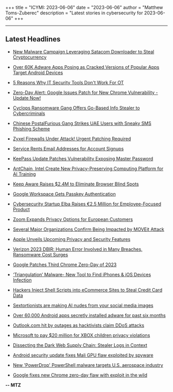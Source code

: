 +++
title = "ICYMI: 2023-06-06"
date = "2023-06-06"
author = "Matthew Toms-Zuberec"
description = "Latest stories in cybersecurity for 2023-06-06"
+++

---------------------------------------------------------------------------
## Latest Headlines
- [New Malware Campaign Leveraging Satacom Downloader to Steal Cryptocurrency](https://thehackernews.com/2023/06/new-malware-campaign-leveraging-satacom.html)

- [Over 60K Adware Apps Posing as Cracked Versions of Popular Apps Target Android Devices](https://thehackernews.com/2023/06/over-60k-adware-apps-posing-as-cracked.html)

- [5 Reasons Why IT Security Tools Don't Work For OT](https://thehackernews.com/2023/06/5-reasons-why-it-security-tools-dont.html)

- [Zero-Day Alert: Google Issues Patch for New Chrome Vulnerability - Update Now!](https://thehackernews.com/2023/06/zero-day-alert-google-issues-patch-for.html)

- [Cyclops Ransomware Gang Offers Go-Based Info Stealer to Cybercriminals](https://thehackernews.com/2023/06/cyclops-ransomware-gang-offers-go-based.html)

- [Chinese PostalFurious Gang Strikes UAE Users with Sneaky SMS Phishing Scheme](https://thehackernews.com/2023/06/chinese-postalfurious-gang-strikes-uae.html)

- [Zyxel Firewalls Under Attack! Urgent Patching Required](https://thehackernews.com/2023/06/zyxel-firewalls-under-attack-urgent.html)

- [Service Rents Email Addresses for Account Signups](https://krebsonsecurity.com/2023/06/service-rents-email-addresses-for-account-signups/)

- [KeePass Update Patches Vulnerability Exposing Master Password](https://www.securityweek.com/keepass-update-patches-vulnerability-exposing-master-password/)

- [AntChain, Intel Create New Privacy-Preserving Computing Platform for AI Training](https://www.securityweek.com/antchain-intel-create-new-privacy-preserving-computing-platform-for-ai-training/)

- [Keep Aware Raises $2.4M to Eliminate Browser Blind Spots](https://www.securityweek.com/keep-aware-raises-2-4m-to-eliminate-browser-blind-spots/)

- [Google Workspace Gets Passkey Authentication](https://www.securityweek.com/google-workspace-gets-passkey-authentication/)

- [Cybersecurity Startup Elba Raises €2.5 Million for Employee-Focused Product](https://www.securityweek.com/cybersecurity-startup-elba-raises-e2-5-million-for-employee-focused-product/)

- [Zoom Expands Privacy Options for European Customers](https://www.securityweek.com/zoom-expands-privacy-options-for-european-customers/)

- [Several Major Organizations Confirm Being Impacted by MOVEit Attack](https://www.securityweek.com/several-major-organizations-confirm-being-impacted-by-moveit-attack/)

- [Apple Unveils Upcoming Privacy and Security Features](https://www.securityweek.com/apple-unveils-upcoming-privacy-and-security-features/)

- [Verizon 2023 DBIR: Human Error Involved in Many Breaches, Ransomware Cost Surges](https://www.securityweek.com/verizon-2023-dbir-human-error-involved-in-many-breaches-ransomware-cost-surges/)

- [Google Patches Third Chrome Zero-Day of 2023](https://www.securityweek.com/google-patches-third-chrome-zero-day-of-2023/)

- [‘Triangulation’ Malware- New Tool to Find iPhones & iOS Devices Infection](https://cybersecuritynews.com/triangle-check/)

- [Hackers Inject Shell Scripts into eCommerce Sites to Steal Credit Card Data](https://cybersecuritynews.com/shell-scripts-ecommerce-sites/)

- [Sextortionists are making AI nudes from your social media images](https://www.bleepingcomputer.com/news/security/sextortionists-are-making-ai-nudes-from-your-social-media-images/)

- [Over 60,000 Android apps secretly installed adware for past six months](https://www.bleepingcomputer.com/news/security/over-60-000-android-apps-secretly-installed-adware-for-past-six-months/)

- [Outlook.com hit by outages as hacktivists claim DDoS attacks](https://www.bleepingcomputer.com/news/microsoft/outlookcom-hit-by-outages-as-hacktivists-claim-ddos-attacks/)

- [Microsoft to pay $20 million for XBOX children privacy violations](https://www.bleepingcomputer.com/news/microsoft/microsoft-to-pay-20-million-for-xbox-children-privacy-violations/)

- [Dissecting the Dark Web Supply Chain: Stealer Logs in Context](https://www.bleepingcomputer.com/news/security/dissecting-the-dark-web-supply-chain-stealer-logs-in-context/)

- [Android security update fixes Mali GPU flaw exploited by spyware](https://www.bleepingcomputer.com/news/security/android-security-update-fixes-mali-gpu-flaw-exploited-by-spyware/)

- [New 'PowerDrop' PowerShell malware targets U.S. aerospace industry](https://www.bleepingcomputer.com/news/security/new-powerdrop-powershell-malware-targets-us-aerospace-industry/)

- [Google fixes new Chrome zero-day flaw with exploit in the wild](https://www.bleepingcomputer.com/news/security/google-fixes-new-chrome-zero-day-flaw-with-exploit-in-the-wild/)

**-- MTZ**